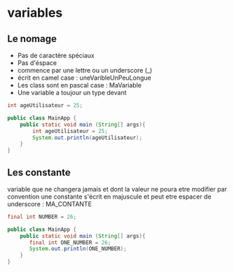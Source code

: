 # variables

## Le nomage 

- Pas de caractère spéciaux 
- Pas d'éspace
- commence par une lettre ou un underscore (_)
- écrit en camel case : uneVaribleUnPeuLongue
- Les class sont en pascal case : MaVariable
- Une variable a toujour un type devant

```java
int ageUtilisateur = 25;
```
```java
public class MainApp {
    public static void main (String[] args){
        int ageUtilisateur = 25;
        System.out.println(ageUtilisateur);
    }
}
```

## Les constante 

variable que ne changera jamais et dont la valeur ne poura etre modifier
par convention une constante s'écrit en majuscule et peut etre espacer de underscore : MA_CONTANTE  

```java
final int NUMBER = 26;
```
```java
public class MainApp {
    public static void main (String[] args){
       final int ONE_NUMBER = 26;
       System.out.println(ONE_NUMBER);
    }
}
```